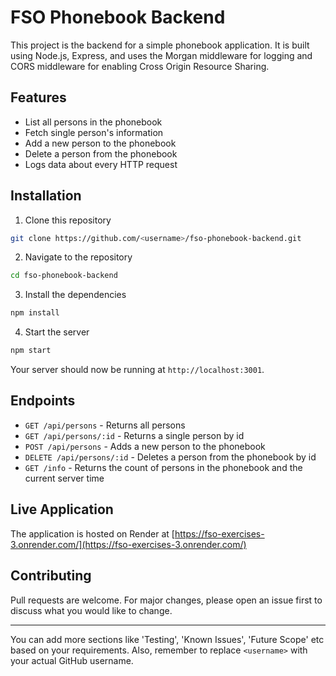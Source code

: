 # FSO Phonebook Backend

This project is the backend for a simple phonebook application. It is built using Node.js, Express, and uses the Morgan middleware for logging and CORS middleware for enabling Cross Origin Resource Sharing.

## Features

- List all persons in the phonebook
- Fetch single person's information
- Add a new person to the phonebook
- Delete a person from the phonebook
- Logs data about every HTTP request

## Installation

1. Clone this repository

```sh
git clone https://github.com/<username>/fso-phonebook-backend.git
```

2. Navigate to the repository

```sh
cd fso-phonebook-backend
```

3. Install the dependencies

```sh
npm install
```

4. Start the server

```sh
npm start
```

Your server should now be running at `http://localhost:3001`.

## Endpoints

- `GET /api/persons` - Returns all persons
- `GET /api/persons/:id` - Returns a single person by id
- `POST /api/persons` - Adds a new person to the phonebook
- `DELETE /api/persons/:id` - Deletes a person from the phonebook by id
- `GET /info` - Returns the count of persons in the phonebook and the current server time

## Live Application

The application is hosted on Render at [https://fso-exercises-3.onrender.com/](https://fso-exercises-3.onrender.com/)

## Contributing

Pull requests are welcome. For major changes, please open an issue first to discuss what you would like to change.

---

You can add more sections like 'Testing', 'Known Issues', 'Future Scope' etc based on your requirements. Also, remember to replace `<username>` with your actual GitHub username.

